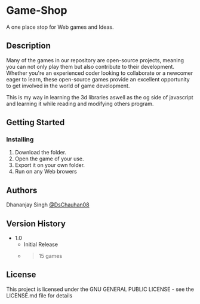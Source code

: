 # Game-Shop

A one place stop for Web games and Ideas. 

## Description

Many of the games in our repository are open-source projects, 
meaning you can not only play them but also contribute to their development.
Whether you're an experienced coder looking to collaborate or a newcomer eager to learn, these open-source games provide an excellent opportunity to get involved in the world of game development.

This is my way in learning the 3d libraries aswell as the og side of javascript and learning it while reading and modifying others program.


## Getting Started


### Installing
1. Download the folder.
2. Open the game of your use.
3. Export it on your own folder.
4. Run on any Web browers


## Authors

Dhananjay Singh [@DsChauhan08](https://github.com/DsChauhan08)


## Version History

* 1.0
    * Initial Release
    * >15 games

## License

This project is licensed under the  GNU GENERAL PUBLIC LICENSE - see the LICENSE.md file for details

